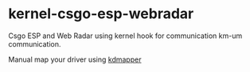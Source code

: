 # kernel-csgo-esp-webradar

Csgo ESP and Web Radar using kernel hook for communication km-um communication.

Manual map your driver using [kdmapper](https://github.com/TheCruZ/kdmapper)



